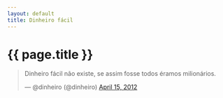 ```yaml
---
layout: default
title: Dinheiro fácil
---
```


# {{ page.title }}

<blockquote class="twitter-tweet"><p>Dinheiro fácil não existe, se assim fosse todos éramos milionários.</p>&mdash; @dinheiro (@dinheiro) <a href="https://twitter.com/dinheiro/status/191535905637539841" data-datetime="2012-04-15T14:38:13+00:00">April 15, 2012</a></blockquote>
<script src="//platform.twitter.com/widgets.js" charset="utf-8"></script>